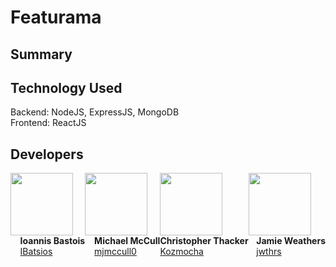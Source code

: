 # Featurama

## Summary

## Technology Used
Backend: NodeJS, ExpressJS, MongoDB 
<br>
Frontend: ReactJS

## Developers
<div style="display:flex;">
    <div>
        <a href="https://github.com/IBatsios">
            <img style="float:left" src="https://avatars3.githubusercontent.com/u/19176974?s=460&v=4" width="100" height="100">
        </a>
        <div style="float:right">
        <b>Ioannis Bastois</b><br>
        <a href="https://github.com/IBatsios">IBatsios</a>
        </div>
    </div>
    <div>
        <a href="https://github.com/mjmccull0">
            <img style="float:left" src="https://avatars1.githubusercontent.com/u/42848059?s=460&v=4" width="100" height="100"/>
        </a>
        <div style="float:right">
        <b>Michael McCull</b><br>
        <a href="https://github.com/mjmccull0">mjmccull0</a>
        </div>
    </div>
    <div>
        <a href="https://github.com/Kozmocha">
            <img style="float:left" src="https://avatars0.githubusercontent.com/u/24241518?s=460&v=4" width="100" height="100"/>
        </a>
        <div style="float:right">
        <b>Christopher Thacker</b><br>
        <a href="https://github.com/Kozmocha">Kozmocha</a>
        </div>
    </div>
    <div>
        <a href="https://github.com/jwthrs">
            <img style="float:left" src="https://avatars3.githubusercontent.com/u/26640295?s=460&v=4" width="100" height="100"/>
        </a>
        <div style="float:right">
        <b>Jamie Weathers</b><br>
        <a href="https://github.com/jwthrs">jwthrs</a>
        </div>
    </div>

</div> 

